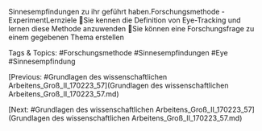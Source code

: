 Sinnesempfindungen zu
ihr geführt haben.Forschungsmethode -ExperimentLernziele
Sie kennen die Definition von Eye-Tracking und lernen diese Methode 
anzuwenden
Sie können eine Forschungsfrage zu einem gegebenen Thema erstellen

   Tags & Topics:
   #Forschungsmethode
   #Sinnesempfindungen
   #Eye
   #Sinnesempfindung

[Previous: #Grundlagen des wissenschaftlichen Arbeitens_Groß_II_170223_57](Grundlagen des wissenschaftlichen Arbeitens_Groß_II_170223_57.md)

[Next: #Grundlagen des wissenschaftlichen Arbeitens_Groß_II_170223_57](Grundlagen des wissenschaftlichen Arbeitens_Groß_II_170223_57.md)